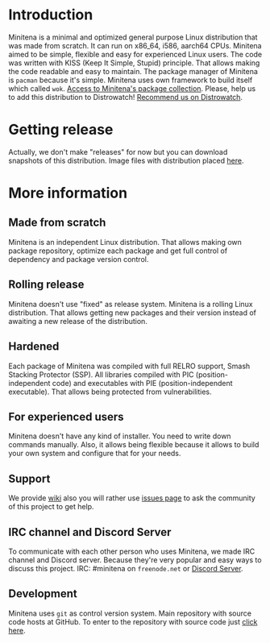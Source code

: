 # Introduction
Minitena is a minimal and optimized general purpose Linux distribution that was made from scratch. It can run on x86_64, i586, aarch64 CPUs. Minitena aimed to be simple, flexible and easy for experienced Linux users. The code was written with KISS (Keep It Simple, Stupid) principle. That allows making the code readable and easy to maintain. The package manager of Minitena is `pacman` because it's simple. Minitena uses own framework to build itself which called ```wok```. [Access to Minitena's package collection](https://github.com/minitena/source). Please, help us to add this distribution to Distrowatch! [Recommend us on Distrowatch](https://distrowatch.com/dwres.php?waitingdistro=492&resource=links#new).

# Getting release
Actually, we don't make "releases" for now but you can download snapshots of this distribution. Image files with distribution placed [here](https://drive.google.com/drive/folders/17zdceh-52TVSXpH87ZZvUNV-u-mSq34a?usp=sharing).

# More information
## Made from scratch
Minitena is an independent Linux distribution. That allows making own package repository, optimize each package and get full control of dependency and package version control.

## Rolling release
Minitena doesn't use "fixed" as release system. Minitena is a rolling Linux distribution. That allows getting new packages and their version instead of awaiting a new release of the distribution.

## Hardened
Each package of Minitena was compiled with full RELRO support, Smash Stacking Protector (SSP). All libraries compiled with PIC (position-independent code) and executables with PIE (position-independent executable). That allows being protected from vulnerabilities.

## For experienced users
Minitena doesn't have any kind of installer. You need to write down commands manually. Also, it allows being flexible because it allows to build your own system and configure that for your needs.

## Support
We provide [wiki](https://github.com/minitena/wiki/wiki) also you will rather use [issues page](https://github.com/minitena/issues/issues) to ask the community of this project to get help.

## IRC channel and Discord Server
To communicate with each other person who uses Minitena, we made IRC channel and Discord server. Because they're very popular and easy ways to discuss this project. IRC: #minitena on ```freenode.net``` or [Discord Server](https://discord.gg/bG5Dcnc).

## Development
Minitena uses `git` as control version system. Main repository with source code hosts at GitHub. To enter to the repository with source code just [click here](https://github.com/minitena/source).
